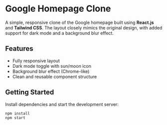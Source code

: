 # Google Homepage Clone

A simple, responsive clone of the Google homepage built using **React.js** and **Tailwind CSS**. The layout closely mimics the original design, with added support for dark mode and a background blur effect.

## Features

- Fully responsive layout
- Dark mode toggle with sun/moon icon
- Background blur effect (Chrome-like)
- Clean and reusable component structure

## Getting Started

Install dependencies and start the development server:

```bash
npm install
npm start
